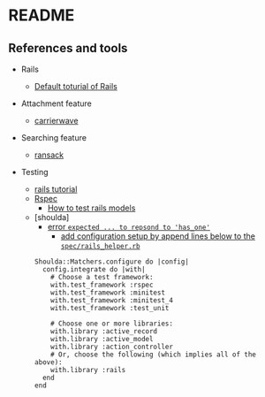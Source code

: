 # README

References and tools
--------------------
- Rails
  - [Default toturial of Rails](http://guides.rubyonrails.org/getting_started.html)

- Attachment feature
  - [carrierwave](https://github.com/carrierwaveuploader/carrierwave)

- Searching feature
  - [ransack](https://github.com/activerecord-hackery/ransack)

- Testing
  - [rails tutorial](http://guides.rubyonrails.org/testing.html)
  - [Rspec](https://github.com/rspec/rspec-rails)
    - [How to test rails models](https://semaphoreci.com/community/tutorials/how-to-test-rails-models-with-rspec)
  - [shoulda]
    - [error `expected ... to repsond to 'has_one'`](https://github.com/thoughtbot/shoulda-matchers/issues/785)
      - [add configuration setup by append lines below to the `spec/rails_helper.rb`](https://github.com/thoughtbot/shoulda-matchers#configuration)
	~~~~
	Shoulda::Matchers.configure do |config|
	  config.integrate do |with|
	    # Choose a test framework:
	    with.test_framework :rspec
	    with.test_framework :minitest
	    with.test_framework :minitest_4
	    with.test_framework :test_unit

	    # Choose one or more libraries:
	    with.library :active_record
	    with.library :active_model
	    with.library :action_controller
	    # Or, choose the following (which implies all of the above):
	    with.library :rails
	  end
	end
	~~~~
